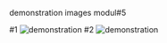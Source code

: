 demonstration images modul#5

#1
<img src="img/demonstration_img-1" alt="demonstration">
#2
<img src="img/demonstration_img-2" alt="demonstration">
